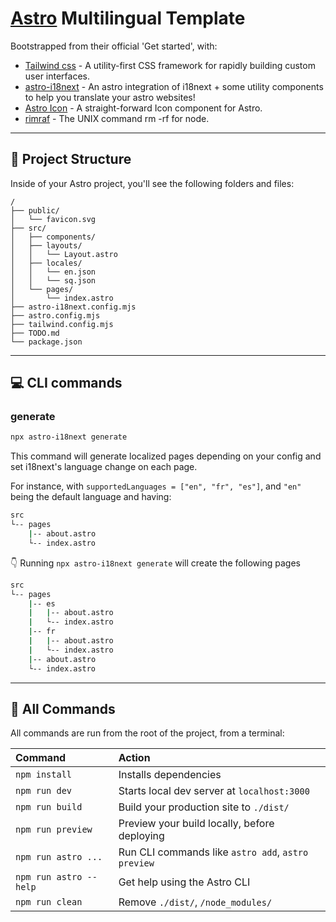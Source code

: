 # [Astro](https://astro.build) Multilingual Template

Bootstrapped from their official 'Get started', with:

- [Tailwind css](https://tailwindcss.com/) - A utility-first CSS framework for rapidly building custom user interfaces.
- [astro-i18next](https://www.npmjs.com/package/astro-i18next) - An astro integration of i18next + some utility components to help you translate your astro websites!
- [Astro Icon](https://www.npmjs.com/package/astro-icon) - A straight-forward Icon component for Astro.
- [rimraf](https://www.npmjs.com/package/rimraf) - The UNIX command rm -rf for node.

---

## 🚀 Project Structure

Inside of your Astro project, you'll see the following folders and files:

```
/
├── public/
│   └── favicon.svg
├── src/
│   ├── components/
│   ├── layouts/
│   │   └── Layout.astro
│   ├── locales/
│   │   └── en.json
│   │   └── sq.json
│   └── pages/
│       └── index.astro
├── astro-i18next.config.mjs
├── astro.config.mjs
├── tailwind.config.mjs
├── TODO.md
└── package.json
```

---

## 💻 CLI commands

### generate

```bash
npx astro-i18next generate
```

This command will generate localized pages depending on your config and set
i18next's language change on each page.

For instance, with `supportedLanguages = ["en", "fr", "es"]`, and `"en"` being
the default language and having:

```bash
src
└-- pages
    |-- about.astro
    └-- index.astro
```

👇 Running `npx astro-i18next generate` will create the following pages

```bash
src
└-- pages
    |-- es
    |   |-- about.astro
    |   └-- index.astro
    |-- fr
    |   |-- about.astro
    |   └-- index.astro
    |-- about.astro
    └-- index.astro
```

---

## 🧞 All Commands

All commands are run from the root of the project, from a terminal:

| Command                | Action                                             |
| :--------------------- | :------------------------------------------------- |
| `npm install`          | Installs dependencies                              |
| `npm run dev`          | Starts local dev server at `localhost:3000`        |
| `npm run build`        | Build your production site to `./dist/`            |
| `npm run preview`      | Preview your build locally, before deploying       |
| `npm run astro ...`    | Run CLI commands like `astro add`, `astro preview` |
| `npm run astro --help` | Get help using the Astro CLI                       |
| `npm run clean`        | Remove `./dist/`, `/node_modules/`                 |

